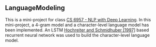 ## LanguageModeling

This is a mini-project for class [CS 6957 - NLP with Deep Learning](https://svivek.com/teaching/deep-learning-nlp/fall2023//index.html). In this mini-project, a 4-gram model and a character-level language model has been implemented. An LSTM [Hochreiter and Schmidhuber [1997]](https://direct.mit.edu/neco/article/9/8/1735/6109/Long-Short-Term-Memory) based recurrent neural network was used to build the character-level language model.